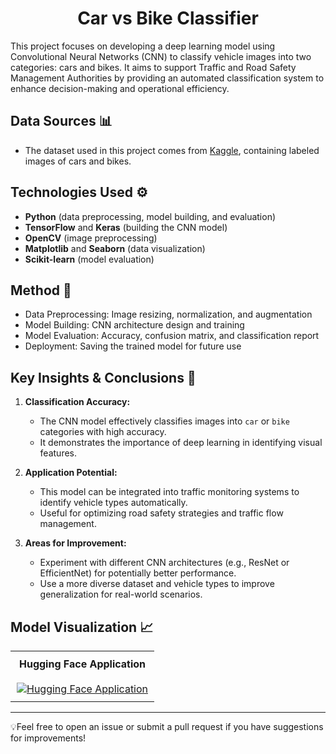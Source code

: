 <div align='center'>
    <h1><b>Car vs Bike Classifier</b></h1>
</div>

This project focuses on developing a deep learning model using Convolutional Neural Networks (CNN) to classify vehicle images into two categories: cars and bikes. It aims to support Traffic and Road Safety Management Authorities by providing an automated classification system to enhance decision-making and operational efficiency.

## Data Sources 📊
- The dataset used in this project comes from [Kaggle](https://www.kaggle.com/datasets/utkarshsaxenadn/car-vs-bike-classification-dataset/data), containing labeled images of cars and bikes.

## Technologies Used ⚙️
- **Python** (data preprocessing, model building, and evaluation)
- **TensorFlow** and **Keras** (building the CNN model)
- **OpenCV** (image preprocessing)
- **Matplotlib** and **Seaborn** (data visualization)
- **Scikit-learn** (model evaluation)

## Method 🚀
- Data Preprocessing: Image resizing, normalization, and augmentation
- Model Building: CNN architecture design and training
- Model Evaluation: Accuracy, confusion matrix, and classification report
- Deployment: Saving the trained model for future use

## **Key Insights & Conclusions 🧠**
1. **Classification Accuracy:**
   - The CNN model effectively classifies images into `car` or `bike` categories with high accuracy.
   - It demonstrates the importance of deep learning in identifying visual features.

2. **Application Potential:**
   - This model can be integrated into traffic monitoring systems to identify vehicle types automatically.
   - Useful for optimizing road safety strategies and traffic flow management.

3. **Areas for Improvement:**
   - Experiment with different CNN architectures (e.g., ResNet or EfficientNet) for potentially better performance.
   - Use a more diverse dataset and vehicle types to improve generalization for real-world scenarios.

## Model Visualization 📈
<table style="width: 100%; text-align: center; border-collapse: collapse;">
    <tr>
        <th style="padding: 10px;">Hugging Face Application</th>
    </tr>
    <tr>
        <td style="padding: 10px;">
            <a href="srnrhnh/Car_vs_Bike_Image_Prediction">
                <img src="https://img.shields.io/badge/View-Hugging%20Face-blue" alt="Hugging Face Application">
            </a>
        </td>
    </tr>
</table>

---

💡Feel free to open an issue or submit a pull request if you have suggestions for improvements!
